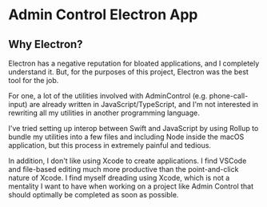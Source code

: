 # Admin Control Electron App

## Why Electron?

Electron has a negative reputation for bloated applications, and I completely understand it. But, for the purposes of this project, Electron was the best tool for the job.

For one, a lot of the utilities involved with AdminControl (e.g. phone-call-input) are already written in JavaScript/TypeScript, and I'm not interested in rewriting all my utilities in another programming language.

I've tried setting up interop between Swift and JavaScript by using Rollup to bundle my utilities into a few files and including Node inside the macOS application, but this process in extremely painful and tedious.

In addition, I don't like using Xcode to create applications. I find VSCode and file-based editing much more productive than the point-and-click nature of Xcode. I find myself dreading using Xcode, which is not a mentality I want to have when working on a project like Admin Control that should optimally be completed as soon as possible.
